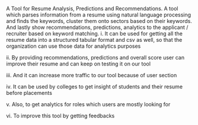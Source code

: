 A Tool for Resume Analysis, Predictions and Recommendations. A tool which parses information from a resume using natural language processing and finds the keywords, cluster them onto sectors based on their keywords. And lastly show recommendations, predictions, analytics to the applicant / recruiter based on keyword matching.
i. It can be used for getting all the resume data into a structured tabular format and csv as well, so that the organization can use those data for analytics purposes

ii. By providing recommendations, predictions and overall score user can improve their resume and can keep on testing it on our tool

iii. And it can increase more traffic to our tool because of user section

iv. It can be used by colleges to get insight of students and their resume before placements

v. Also, to get analytics for roles which users are mostly looking for

vi. To improve this tool by getting feedbacks





